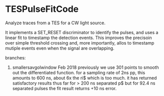 # TESPulseFitCode

Analyze traces from a TES for a CW light source.

It implements a SET_RESET discriminator to identify the pulses, and uses a linear fit to timestamp the detection events.
This improves the precisoin over simple threshold crossing and, more importantly, allos to timestamp mutiple events even when the signal are overlapping.

branches:
1. smallersavgolwindow
Feb 2018
previously we use 301 points to smooth out the differentiated function.
for a sampling rate of 2ns pp, this amounts to 600 ns, about 6x the ri$
which is too much.
it has returned satisfactory results thus far for > 200 ns separated p$
but for 92.4 ns separated pulses the fit result returns +10 ns error.
